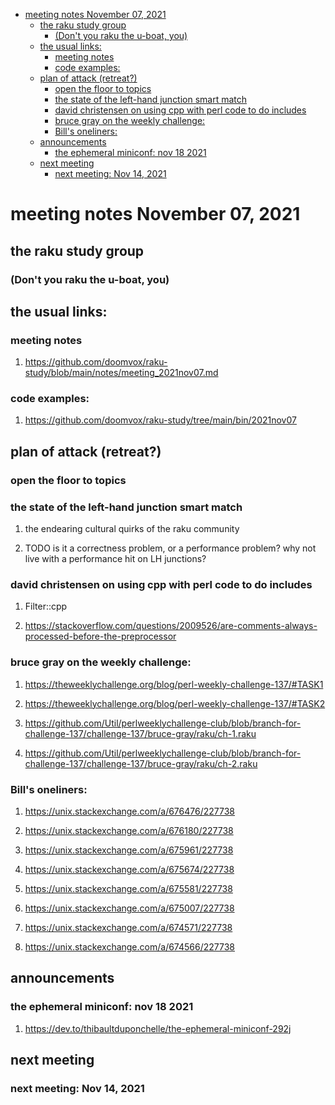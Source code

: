 - [meeting notes November 07, 2021](#org6dd3ddf)
  - [the raku study group](#org326b611)
    - [(Don't you raku the u-boat, you)](#org687fba5)
  - [the usual links:](#org97cad78)
    - [meeting notes](#org9b617fb)
    - [code examples:](#org84e6112)
  - [plan of attack (retreat?)](#orgdaca621)
    - [open the floor to topics](#org39baa20)
    - [the state of the left-hand junction smart match](#orga470531)
    - [david christensen on using cpp with perl code to do includes](#org344e84f)
    - [bruce gray on the weekly challenge:](#orgc8c1917)
    - [Bill's oneliners:](#org584142a)
  - [announcements](#org62b519c)
    - [the ephemeral miniconf: nov 18 2021](#org40ca34d)
  - [next meeting](#org8e5239e)
    - [next meeting: Nov 14, 2021](#org50c55a1)


<a id="org6dd3ddf"></a>

# meeting notes November 07, 2021


<a id="org326b611"></a>

## the raku study group


<a id="org687fba5"></a>

### (Don't you raku the u-boat, you)


<a id="org97cad78"></a>

## the usual links:


<a id="org9b617fb"></a>

### meeting notes

1.  <https://github.com/doomvox/raku-study/blob/main/notes/meeting_2021nov07.md>


<a id="org84e6112"></a>

### code examples:

1.  <https://github.com/doomvox/raku-study/tree/main/bin/2021nov07>


<a id="orgdaca621"></a>

## plan of attack (retreat?)


<a id="org39baa20"></a>

### open the floor to topics


<a id="orga470531"></a>

### the state of the left-hand junction smart match

1.  the endearing cultural quirks of the raku community

2.  TODO is it a correctness problem, or a performance problem?  why not live with a performance hit on LH junctions?


<a id="org344e84f"></a>

### david christensen on using cpp with perl code to do includes

1.  Filter::cpp

2.  <https://stackoverflow.com/questions/2009526/are-comments-always-processed-before-the-preprocessor>


<a id="orgc8c1917"></a>

### bruce gray on the weekly challenge:

1.  <https://theweeklychallenge.org/blog/perl-weekly-challenge-137/#TASK1>

2.  <https://theweeklychallenge.org/blog/perl-weekly-challenge-137/#TASK2>

3.  <https://github.com/Util/perlweeklychallenge-club/blob/branch-for-challenge-137/challenge-137/bruce-gray/raku/ch-1.raku>

4.  <https://github.com/Util/perlweeklychallenge-club/blob/branch-for-challenge-137/challenge-137/bruce-gray/raku/ch-2.raku>


<a id="org584142a"></a>

### Bill's oneliners:

1.  <https://unix.stackexchange.com/a/676476/227738>

2.  <https://unix.stackexchange.com/a/676180/227738>

3.  <https://unix.stackexchange.com/a/675961/227738>

4.  <https://unix.stackexchange.com/a/675674/227738>

5.  <https://unix.stackexchange.com/a/675581/227738>

6.  <https://unix.stackexchange.com/a/675007/227738>

7.  <https://unix.stackexchange.com/a/674571/227738>

8.  <https://unix.stackexchange.com/a/674566/227738>


<a id="org62b519c"></a>

## announcements


<a id="org40ca34d"></a>

### the ephemeral miniconf: nov 18 2021

1.  <https://dev.to/thibaultduponchelle/the-ephemeral-miniconf-292j>


<a id="org8e5239e"></a>

## next meeting


<a id="org50c55a1"></a>

### next meeting: Nov 14, 2021
